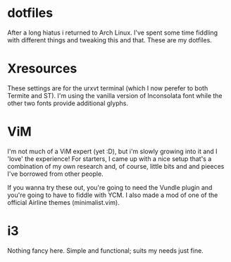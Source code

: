 # dotfiles
After a long hiatus i returned to Arch Linux. I've spent some time fiddling with different things and tweaking this and that. These are my dotfiles.

# Xresources
These settings are for the urxvt terminal (which I now perefer to both Termite and ST). I'm using the vanilla version of Inconsolata font while the other two fonts provide additional glyphs.

# ViM
I'm not much of a ViM expert (yet :D), but i'm slowly growing into it and I 'love' the experience! For starters, I came up with a nice setup that's a combination of my own research and, of course, little bits and and pieeces I've borrowed from other people.

If you wanna try these out, you're going to need the Vundle plugin and you're going to have to fiddle with YCM.
I also made a mod of one of the official Airline themes (minimalist.vim).

# i3
Nothing fancy here. Simple and functional; suits my needs just fine.

